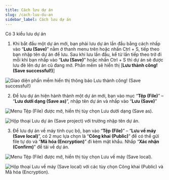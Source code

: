 ```yaml
---
title: Cách lưu dự án
slug: /cach-luu-du-an
sidebar_label: Cách lưu dự án
---
```


Có 3 kiểu lưu dự án

1. Khi bắt đầu một dự án mới, bạn phải lưu dự án lần đầu bằng cách nhấp vào “**Lưu (Save)**” nằm ở thanh menu trên hoặc nhấn Ctrl + S, tiếp theo bạn nhập tên dự án để lưu. Sau khi lưu lần đầu, kể từ lần tiếp theo trở đi mỗi khi bạn nhấp vào “**Lưu (Save)**” hoặc nhấn Ctrl + S thì dự án sẽ được lưu đè lên dự án cũ đang mở. Phần mềm sẽ hiển thị [**Lưu thành công! (Save successful!)**]

![Giao diện phần mềm hiển thị thông báo Lưu thành công! (Save successful!)](https://storage.googleapis.com/jegavn_kb/image_jegavn/62.1.png)

2. Để lưu dự án hiện hành thành một dự án mới, bạn vào mục “**Tệp (File)**” – “**Lưu dưới dạng (Save as)**”, nhập tên dự án và nhấp vào “**Lưu (Save)**”

![Menu Tệp (File) được mở, hiển thị tùy chọn Lưu dưới dạng (Save as).](https://storage.googleapis.com/jegavn_kb/image_jegavn/62.2.png)

![Hộp thoại Lưu dự án (Save project) với trường nhập tên dự án.](https://storage.googleapis.com/jegavn_kb/image_jegavn/62.3.png)

3. Để lưu dự án về máy tính cục bộ, bạn vào “**Tệp (File)**” – “**Lưu về máy (Save local)**”, có 2 mục lựa chọn là “**Công khai (Public)**” để có thể gửi file tự do và “**Mã hóa (Encryption)**” đi kèm mật khẩu. Nhấp “**Xác nhận (Confirm)**” để tải về dự án.

![Menu Tệp (File) được mở, hiển thị tùy chọn Lưu về máy (Save local).](https://storage.googleapis.com/jegavn_kb/image_jegavn/62.4.png)

![Hộp thoại Lưu về máy (Save local) với các tùy chọn Công khai (Public) và Mã hóa (Encryption).](https://storage.googleapis.com/jegavn_kb/image_jegavn/62.5.png)
